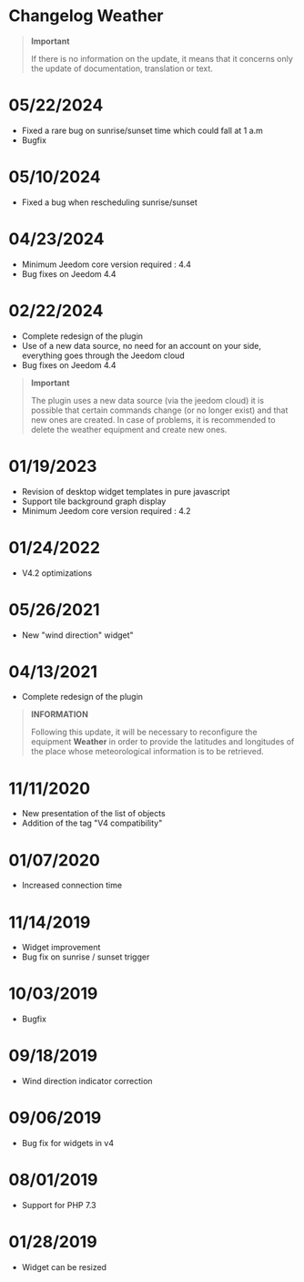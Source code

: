 # Changelog Weather

>**Important**
>
>If there is no information on the update, it means that it concerns only the update of documentation, translation or text.

# 05/22/2024

- Fixed a rare bug on sunrise/sunset time which could fall at 1 a.m
- Bugfix

# 05/10/2024

- Fixed a bug when rescheduling sunrise/sunset

# 04/23/2024

- Minimum Jeedom core version required : 4.4
- Bug fixes on Jeedom 4.4

# 02/22/2024

- Complete redesign of the plugin
- Use of a new data source, no need for an account on your side, everything goes through the Jeedom cloud
- Bug fixes on Jeedom 4.4

>**Important**
>
>The plugin uses a new data source (via the jeedom cloud) it is possible that certain commands change (or no longer exist) and that new ones are created. In case of problems, it is recommended to delete the weather equipment and create new ones.

# 01/19/2023

- Revision of desktop widget templates in pure javascript
- Support tile background graph display
- Minimum Jeedom core version required : 4.2

# 01/24/2022

- V4.2 optimizations

# 05/26/2021

- New "wind direction" widget"

# 04/13/2021

- Complete redesign of the plugin

>**INFORMATION**
>
>Following this update, it will be necessary to reconfigure the equipment **Weather** in order to provide the latitudes and longitudes of the place whose meteorological information is to be retrieved.

# 11/11/2020

- New presentation of the list of objects
- Addition of the tag "V4 compatibility"

# 01/07/2020

- Increased connection time

# 11/14/2019

- Widget improvement
- Bug fix on sunrise / sunset trigger

# 10/03/2019

- Bugfix

# 09/18/2019

- Wind direction indicator correction

# 09/06/2019

- Bug fix for widgets in v4

# 08/01/2019

- Support for PHP 7.3

# 01/28/2019

- Widget can be resized
